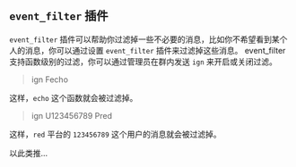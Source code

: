 ## `event_filter` 插件

`event_filter` 插件可以帮助你过滤掉一些不必要的消息，比如你不希望看到某个人的消息，你可以通过设置 `event_filter` 插件来过滤掉这些消息。
event_filter支持函数级别的过滤，你可以通过管理员在群内发送 `ign` 来开启或关闭过滤。

> ign Fecho

这样，`echo` 这个函数就会被过滤掉。

> ign U123456789 Pred

这样，`red` 平台的 `123456789` 这个用户的消息就会被过滤掉。

以此类推...